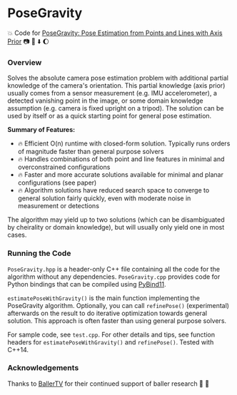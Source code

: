 # PoseGravity

💥 Code for [PoseGravity: Pose Estimation from Points and Lines with Axis Prior](https://doi.org/10.48550/arXiv.2405.12646) 📷 📐 ⬇️ 🌔

### Overview

Solves the absolute camera pose estimation problem with additional partial knowledge of the camera's orientation. This partial knowledge (axis prior) usually comes from a sensor measurement (e.g. IMU accelerometer), a detected vanishing point in the image, or some domain knowledge assumption (e.g. camera is fixed upright on a tripod). The solution can be used by itself or as a quick starting point for general pose estimation.

**Summary of Features:**
- 🔥 Efficient O(n) runtime with closed-form solution. Typically runs orders of magnitude faster than general purpose solvers
- 🔥 Handles combinations of both point and line features in minimal and overconstrained configurations
- 🔥 Faster and more accurate solutions available for minimal and planar configurations (see paper)
- 🔥 Algorithm solutions have reduced search space to converge to general solution fairly quickly, even with moderate noise in measurement or detections

The algorithm may yield up to two solutions (which can be disambiguated by cheirality or domain knowledge), but will usually only yield one in most cases.

### Running the Code

`PoseGravity.hpp` is a header-only C++ file containing all the code for the algorithm without any dependencies. `PoseGravity.cpp` provides code for Python bindings that can be compiled using [PyBind11](https://github.com/pybind/pybind11). 

`estimatePoseWithGravity()` is the main function implementing the PoseGravity algorithm. Optionally, you can call `refinePose()` (experimental) afterwards on the result to do iterative optimization towards general solution. This approach is often faster than using general purpose solvers.

For sample code, see `test.cpp`. For other details and tips, see function headers for `estimatePoseWithGravity()` and `refinePose()`. Tested with C++14.

### Acknowledgements

Thanks to [BallerTV](www.ballertv.com) for their continued support of baller research 💯 🏀
